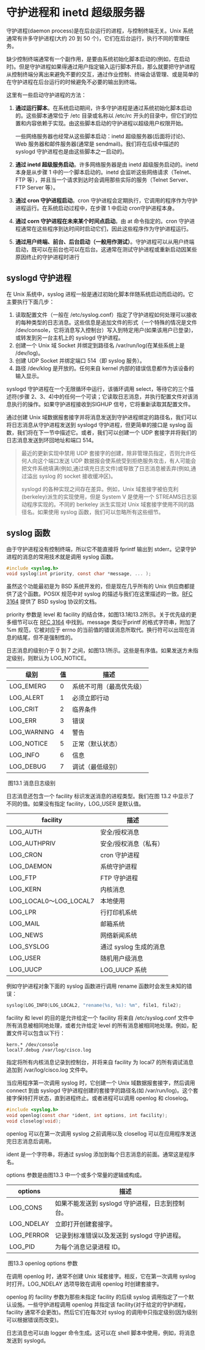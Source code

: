 # 守护进程和 inetd 超级服务器

守护进程(daemon process)是在后台运行的进程，与控制终端无关。Unix 系统通常有许多守护进程(大约 20 到 50 个)，它们在后台运行，执行不同的管理任务。

缺少控制终端通常有一个副作用，是要由系统初始化脚本启动的(例如，在启动时)。但是守护进程如果得通过用户指定输入运行脚本开启，那么就要把守护进程从控制终端分离出来避免不要的交互，通过作业控制、终端会话管理、或是简单的在守护进程在后台运行的时候避免不必要的输出到终端。

这里有一些启动守护进程的方法：

1. **通过运行脚本**。在系统启动期间，许多守护进程是通过系统初始化脚本启动的。这些脚本通常位于 /etc 目录或名称以 /etc/rc 开头的目录中，但它们的位置和内容依赖于实现。由这些脚本启动的守护进程以超级用户权限开始。

   一些网络服务器也经常从这些脚本启动：inetd 超级服务器(后面将讨论)、Web 服务器和邮件服务器(通常是 sendmail)。我们将在后续中描述的 syslogd 守护进程也是由这些脚本之一启动的。

2. **通过 inetd 超级服务启动**。许多网络服务器是由 inetd 超级服务启动的。inetd 本身是从步骤 1 中的一个脚本启动的。inetd 会监听这些网络请求（Telnet、FTP 等），并且当一个请求到达时会调用那些实际的服务（Telnet Server、FTP Server 等）。

3. **通过 cron 守护进程启动**。cron 守护进程会定期执行，它调用的程序作为守护进程运行。在系统启动过程中，在步骤 1 中启动 cron守护进程本身。

4. **通过 corn 守护进程在未来某个时间点启动**。由 at 命令指定的。cron 守护进程通常在这些程序到达时间时启动它们，因此这些程序作为守护进程运行。

5. **通过用户终端、前台、后台启动（一般用作测试）**。守护进程可以从用户终端启动，既可以在前台也可以在后台。这通常在测试守护进程或重新启动因某些原因终止的守护进程时进行

## syslogd 守护进程

在 Unix 系统中，syslog 进程一般是通过初始化脚本伴随系统启动而启动的。它主要执行下面几步：

1. 读取配置文件（一般在 /etc/syslog.conf）指定了守护进程如何处理可以接收的每种类型的日志消息。这些信息是追加文件的形式（一个特殊的情况是文件 /dev/console，它将消息写入控制台）写入到特定用户(如果该用户已登录)，或转发到另一台主机上的 syslogd 守护进程。
2. 创建一个 Unix 域 Socket 并绑定到路径名 /var/run/log(在某些系统上是 /dev/log)。
3. 创建 UDP Socket 并绑定端口 514（即 syslog 服务）。
4. 路径 /dev/klog 是开放的。任何来自 kernel 内部的错误信息都作为该设备的输入显示。

syslogd 守护进程在一个无限循环中运行，该循环调用 select，等待它的三个描述符(步骤 2、3、4)中的任何一个可读；它读取日志消息，并执行配置文件对该消息执行的操作。如果守护进程接收到SIGHUP 信号，它将重新读取其配置文件。

通过创建 Unix 域数据报套接字并将消息发送到守护进程绑定的路径名，我们可以将日志消息从守护进程发送到 syslogd 守护进程，但更简单的接口是 syslog 函数，我们将在下一节中描述它。或者，我们可以创建一个 UDP 套接字并将我们的日志消息发送到环回地址和端口 514。

> 最近的更新实现中禁用 UDP 套接字的创建，除非管理员指定，否则允许任何人向这个端口发送 UDP 数据报会使系统受到拒绝服务攻击，有人可能会把文件系统填满(例如,通过填充日志文件)或导致了日志消息被丢弃(例如,通过溢出 syslog 的 socket 接收缓冲区)。
>
> syslogd 的各种实现之间存在差异。例如，Unix 域套接字被伯克利(berkeley)派生的实现使用，但是 System V 是使用一个 STREAMS日志驱动程序实现的。不同的 berkeley 派生实现对 Unix 域套接字使用不同的路径名。如果使用 syslog 函数，我们可以忽略所有这些细节。

## syslog 函数

由于守护进程没有控制终端，所以它不能直接将 fprintf 输出到 stderr。记录守护进程的消息的常用技术就是调用 syslog 函数。

```c
#include <syslog.h>
void syslog(int priority, const char *message, ... );
```

虽然这个功能最初是为 BSD 系统开发的，但是现在几乎所有的 Unix 供应商都提供了这个函数。POSIX 规范中对 syslog 的描述与我们在这里描述的一致。[RFC 3164](https://datatracker.ietf.org/doc/html/rfc3164) 提供了 BSD syslog 协议的文档。

priority 参数是 level 和 facility 的结合体，如图13.1和13.2所示。关于优先级的更多细节可以在 [RFC 3164](https://datatracker.ietf.org/doc/html/rfc3164) 中找到。message 类似于printf 的格式字符串，附加了 %m 规范，它被对应于 errno 的当前值的错误消息所取代。换行符可以出现在消息的结尾，但不是强制性的。

日志消息的级别介于 0 到 7 之间，如图13.1所示。这些是有序值。如果发送方未指定级别，则默认为 LOG_NOTICE。

| 级别        | 值   | 描述                     |
| ----------- | ---- | ------------------------ |
| LOG_EMERG   | 0    | 系统不可用（最高优先级） |
| LOG_ALERT   | 1    | 必须立即行动             |
| LOG_CRIT    | 2    | 临界条件                 |
| LOG_ERR     | 3    | 错误                     |
| LOG_WARNING | 4    | 警告                     |
| LOG_NOTICE  | 5    | 正常（默认状态）         |
| LOG_INFO    | 6    | 信息                     |
| LOG_DEBUG   | 7    | 调试（最低级别）         |

​																			图13.1 消息日志级别

日志消息还包含一个 facility 标识发送消息的进程类型。我们在图 13.2 中显示了不同的值。如果没有指定 facility，LOG_USER 是默认值。

| facility               | 描述                   |
| ---------------------- | ---------------------- |
| LOG_AUTH               | 安全/授权消息          |
| LOG_AUTHPRIV           | 安全/授权消息（私有）  |
| LOG_CRON               | cron 守护进程          |
| LOG_DAEMON             | 系统守护进程           |
| LOG_FTP                | FTP 守护进程           |
| LOG_KERN               | 内核消息               |
| LOG_LOCAL0～LOG_LOCAL7 | 本地使用               |
| LOG_LPR                | 行打印机系统           |
| LOG_MAIL               | 邮箱系统               |
| LOG_NEWS               | 网络新闻系统           |
| LOG_SYSLOG             | 通过 syslog 生成的消息 |
| LOG_USER               | 随机用户级消息         |
| LOG_UUCP               | LOG_UUCP 系统          |

例如守护进程对象下面的 syslog 函数进行调用 rename 函数时会发生未知的错误：

```c
syslog(LOG_INFO|LOG_LOCAL2, "rename(%s, %s): %m", file1, file2);
```

facility 和 level 的目的是允许给定一个 facility 将来自 /etc/syslog.conf 文件中所有消息被相同地处理，或者允许给定 level 的所有消息被相同地处理。例如，配置文件可以包含以下行：

```
kern.* /dev/console 
local7.debug /var/log/cisco.log
```

指定将所有内核消息记录到控制台，并将来自 facility 为 local7 的所有调试消息追加到 /var/log/cisco.log 文件中。

当应用程序第一次调用 syslog 时，它创建一个 Unix 域数据报套接字，然后调用 connect 到由 syslogd 守护进程创建的套接字的路径名(如 /var/run/log)。这个套接字保持打开状态，直到进程终止。或者进程可以调用 openlog 和 closelog。

```c
#include <syslog.h>
void openlog(const char *ident, int options, int facility); 
void closelog(void);
```

openlog 可以在第一次调用 syslog 之前调用以及 closellog 可以在应用程序发送完日志消息后调用。

ident 是一个字符串，将通过 syslog 添加到每个日志消息的前面。通常这是程序名。

options 参数是由图13.3 中一个或多个常量的逻辑或构成。

| options    | 描述                                            |
| ---------- | ----------------------------------------------- |
| LOG_CONS   | 如果不能发送到 syslogd 守护进程，日志到控制台。 |
| LOG_NDELAY | 立即打开创建套接字。                            |
| LOG_PERROR | 记录到标准错误以及发送到 syslogd 守护进程。     |
| LOG_PID    | 为每个消息记录进程 ID。                         |

​													图13.3 openlog options 参数

在调用 openlog 时，通常不创建 Unix 域套接字。相反，它在第一次调用 syslog 时打开。LOG_NDELAY 选项导致在调用 openlog 时创建套接字。

openlog 的 facility 参数为那些未指定 facility 的后续 syslog 调用指定了一个默认设施。一些守护进程调用 openlog 并指定该 facility(对于给定的守护进程，facility 通常不会更改)。然后它们在每次对 syslog 的调用中只指定级别(因为级别可以根据错误而改变)。

日志消息也可以由 logger 命令生成。这可以在 shell 脚本中使用，例如，将消息发送到 syslogd。